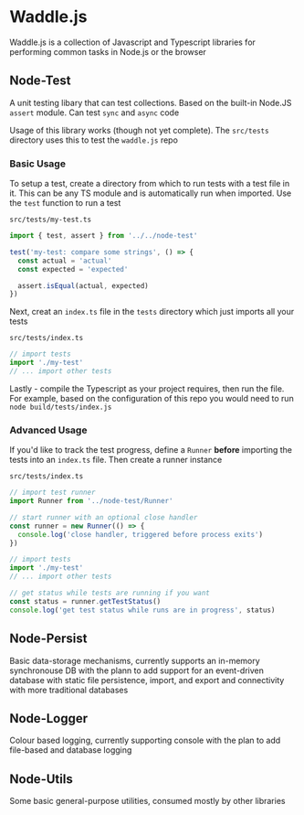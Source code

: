 # Waddle.js

Waddle.js is a collection of Javascript and Typescript libraries for performing
common tasks in Node.js or the browser

## Node-Test

A unit testing libary that can test collections. Based on the built-in Node.JS
`assert` module. Can test `sync` and `async` code

Usage of this library works (though not yet complete). The `src/tests` directory
uses this to test the `waddle.js` repo

### Basic Usage

To setup a test, create a directory from which to run tests with a test file in
it. This can be any TS module and is automatically run when imported. Use the
`test` function to run a test

`src/tests/my-test.ts`

```ts
import { test, assert } from '../../node-test'

test('my-test: compare some strings', () => {
  const actual = 'actual'
  const expected = 'expected'

  assert.isEqual(actual, expected)
})
```

Next, creat an `index.ts` file in the `tests` directory which just imports all
your tests

`src/tests/index.ts`

```ts
// import tests
import './my-test'
// ... import other tests
```

Lastly - compile the Typescript as your project requires, then run the file. For
example, based on the configuration of this repo you would need to run
`node build/tests/index.js`

### Advanced Usage

If you'd like to track the test progress, define a `Runner` **before** importing
the tests into an `index.ts` file. Then create a runner instance

`src/tests/index.ts`

```ts
// import test runner
import Runner from '../node-test/Runner'

// start runner with an optional close handler
const runner = new Runner(() => {
  console.log('close handler, triggered before process exits')
})

// import tests
import './my-test'
// ... import other tests

// get status while tests are running if you want
const status = runner.getTestStatus()
console.log('get test status while runs are in progress', status)
```

## Node-Persist

Basic data-storage mechanisms, currently supports an in-memory synchronouse DB
with the plann to add support for an event-driven database with static file
persistence, import, and export and connectivity with more traditional databases

## Node-Logger

Colour based logging, currently supporting console with the plan to add
file-based and database logging

## Node-Utils

Some basic general-purpose utilities, consumed mostly by other libraries
